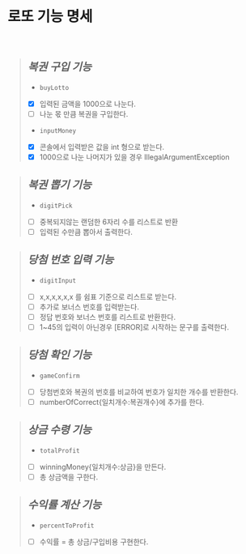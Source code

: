# 로또 기능 명세

<br>

> ***복권 구입 기능***
> -
> - ```buyLotto```
> - [x] 입력된 금액을 1000으로 나눈다.
> - [ ] 나눈 몫 만큼 복권을 구입한다.
> - ```inputMoney```
> - [x] 콘솔에서 입력받은 값을 int 형으로 받는다.
> - [x] 1000으로 나눈 나머지가 있을 경우 IllegalArgumentException


> ***복권 뽑기 기능***
> -
> - ```digitPick```
> - [ ] 중복되지않는 랜덤한 6자리 수를 리스트로 반환
> - [ ] 입력된 수만큼 뽑아서 출력한다.

> ***당첨 번호 입력 기능***
> -
> - ```digitInput```
> - [ ] x,x,x,x,x,x 를 쉼표 기준으로 리스트로 받는다.
> - [ ] 추가로 보너스 번호를 입력받는다.
> - [ ] 정답 번호와 보너스 번호를 리스트로 반환한다.
> - [ ] 1~45의 입력이 아닌경우 [ERROR]로 시작하는 문구를 출력한다.

> ***당첨 확인 기능***
> -
> - ```gameConfirm```
> - [ ] 당첨번호와 복권의 번호를 비교하여 번호가 일치한 개수를 반환한다.
> - [ ] numberOfCorrect{일치개수:복권개수}에 추가를 한다.

> ***상금 수령 기능***
> -
> - ```totalProfit```
> - [ ] winningMoney{일치개수:상금}을 만든다.
> - [ ] 총 상금액을 구한다.

> ***수익률 계산 기능***
> -
> - ```percentToProfit```
> - [ ] 수익률 = 총 상금/구입비용 구현한다.